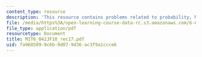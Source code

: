 ```yaml
---
content_type: resource
description: 'This resource contains problems related to probability, Monty Hall problem. '
file: /media/https%3A/open-learning-course-data-rc.s3.amazonaws.com/6-042j-mathematics-for-computer-science-fall-2010/fa9685899c6b9d079d36ac3f9a1ccce6_MIT6_042JF10_rec17.pdf
file_type: application/pdf
resourcetype: Document
title: MIT6_042JF10_rec17.pdf
uid: fa968589-9c6b-9d07-9d36-ac3f9a1ccce6
---
```

